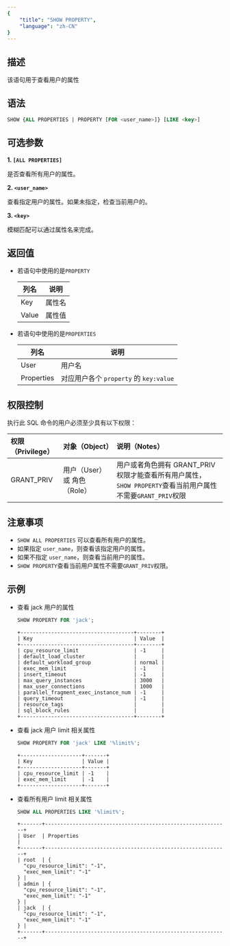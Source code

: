 ```yaml
---
{
    "title": "SHOW PROPERTY",
    "language": "zh-CN"
}
---
```


<!--
Licensed to the Apache Software Foundation (ASF) under one
or more contributor license agreements.  See the NOTICE file
distributed with this work for additional information
regarding copyright ownership.  The ASF licenses this file
to you under the Apache License, Version 2.0 (the
"License"); you may not use this file except in compliance
with the License.  You may obtain a copy of the License at

  http://www.apache.org/licenses/LICENSE-2.0

Unless required by applicable law or agreed to in writing,
software distributed under the License is distributed on an
"AS IS" BASIS, WITHOUT WARRANTIES OR CONDITIONS OF ANY
KIND, either express or implied.  See the License for the
specific language governing permissions and limitations
under the License.
-->

## 描述

该语句用于查看用户的属性

## 语法

```sql
SHOW {ALL PROPERTIES | PROPERTY [FOR <user_name>]} [LIKE <key>]
```

## 可选参数
**1. `[ALL PROPERTIES]`**

是否查看所有用户的属性。

**2. `<user_name>`**

查看指定用户的属性。如果未指定，检查当前用户的。

**3. `<key>`**

模糊匹配可以通过属性名来完成。

## 返回值
- 若语句中使用的是`PROPERTY`

   | 列名 | 说明 |
   | -- | -- |
   | Key | 属性名 |
   | Value | 属性值 |


- 若语句中使用的是`PROPERTIES`

   | 列名 | 说明 |
   | -- | -- |
   | User | 用户名 |
   | Properties | 对应用户各个 `property` 的 `key:value` |

## 权限控制

执行此 SQL 命令的用户必须至少具有以下权限：

| 权限（Privilege） | 对象（Object） | 说明（Notes）                 |
| :---------------- | :------------- | :---------------------------- |
| GRANT_PRIV        | 用户（User）或 角色（Role）    | 用户或者角色拥有 GRANT_PRIV 权限才能查看所有用户属性，`SHOW PROPERTY`查看当前用户属性不需要`GRANT_PRIV`权限 |

## 注意事项
-  `SHOW ALL PROPERTIES` 可以查看所有用户的属性。
- 如果指定 `user_name`，则查看该指定用户的属性。
- 如果不指定 `user_name`，则查看当前用户的属性。
- `SHOW PROPERTY`查看当前用户属性不需要`GRANT_PRIV`权限。

## 示例

- 查看 jack 用户的属性

   ```sql
   SHOW PROPERTY FOR 'jack';
   ```
   ```text
   +-------------------------------------+--------+
   | Key                                 | Value  |
   +-------------------------------------+--------+
   | cpu_resource_limit                  | -1     |
   | default_load_cluster                |        |
   | default_workload_group              | normal |
   | exec_mem_limit                      | -1     |
   | insert_timeout                      | -1     |
   | max_query_instances                 | 3000   |
   | max_user_connections                | 1000   |
   | parallel_fragment_exec_instance_num | -1     |
   | query_timeout                       | -1     |
   | resource_tags                       |        |
   | sql_block_rules                     |        |
   +-------------------------------------+--------+
   ```

- 查看 jack 用户 limit 相关属性

   ```sql
   SHOW PROPERTY FOR 'jack' LIKE '%limit%';
   ```

   ```text
   +--------------------+-------+
   | Key                | Value |
   +--------------------+-------+
   | cpu_resource_limit | -1    |
   | exec_mem_limit     | -1    |
   +--------------------+-------+
   ```

- 查看所有用户 limit 相关属性

   ```sql
   SHOW ALL PROPERTIES LIKE '%limit%';
   ```

   ```text
   +-------+------------------------------------------------------------+
   | User  | Properties                                                 |
   +-------+------------------------------------------------------------+
   | root  | {
     "cpu_resource_limit": "-1",
     "exec_mem_limit": "-1"
   } |
   | admin | {
     "cpu_resource_limit": "-1",
     "exec_mem_limit": "-1"
   } |
   | jack  | {
     "cpu_resource_limit": "-1",
     "exec_mem_limit": "-1"
   } |
   +-------+------------------------------------------------------------+
   ```

